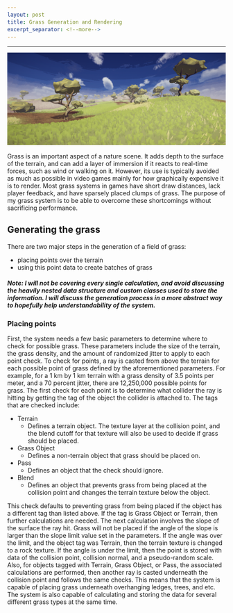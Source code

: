 ```yaml
---
layout: post
title: Grass Generation and Rendering
excerpt_separator: <!--more-->
---
```

****
<div align="center">
    <img src="/images/GrassMain.png" width="900">
</div>

Grass is an important aspect of a nature scene. It adds depth to the surface of the terrain, and can add a layer of immersion if it reacts to real-time forces, such as wind or walking on it. However, its use is typically avoided as much as possible in video games mainly for how graphically expensive it is to render. Most grass systems in games have short draw distances, lack player feedback, and have sparsely placed clumps of grass. The purpose of my grass system is to be able to overcome these shortcomings without sacrificing performance.
<!--more-->

## Generating the grass
There are two major steps in the generation of a field of grass:
- placing points over the terrain
- using this point data to create batches of grass
##### Note: I will not be covering every single calculation, and avoid discussing the heavily nested data structure and custom classes used to store the information. I will discuss the generation process in a more abstract way to hopefully help understandability of the system.

### Placing points
First, the system needs a few basic parameters to determine where to check for possible grass. These parameters include the size of the terrain, the grass density, and the amount of randomized jitter to apply to each point check. To check for points, a ray is casted from above the terrain for each possible point of grass defined by the aforementioned parameters. For example, for a 1 km by 1 km terrain with a grass density of 3.5 points per meter, and a 70 percent jitter, there are 12,250,000 possible points for grass. The first check for each point is to determine what collider the ray is hitting by getting the tag of the object the collider is attached to. The tags that are checked include:
- Terrain 
  - Defines a terrain object. The texture layer at the collision point, and the blend cutoff for that texture will also be used to decide if grass should be placed.
- Grass Object 
  - Defines a non-terrain object that grass should be placed on.
- Pass 
  - Defines an object that the check should ignore.
- Blend 
  - Defines an object that prevents grass from being placed at the collision point and changes the terrain texture below the object.

This check defaults to preventing grass from being placed if the object has a different tag than listed above. If the tag is Grass Object or Terrain, then further calculations are needed. The next calculation involves the slope of the surface the ray hit. Grass will not be placed if the angle of the slope is larger than the slope limit value set in the parameters. If the angle was over the limit, and the object tag was Terrain, then the terrain texture is changed to a rock texture. If the angle is under the limit, then the point is stored with data of the collision point, collision normal, and a pseudo-random scale. Also, for objects tagged with Terrain, Grass Object, or Pass, the associated calculations are performed, then another ray is casted underneath the collision point and follows the same checks. This means that the system is capable of placing grass underneath overhanging ledges, trees, and etc. The system is also capable of calculating and storing the data for several different grass types at the same time.



